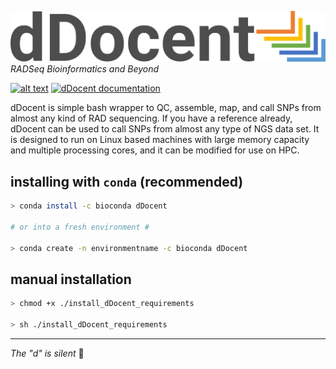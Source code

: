 ![logo](logo.png)
_RADSeq Bioinformatics and Beyond_

[![alt text](https://anaconda.org/bioconda/ddocent/badges/downloads.svg)](https://anaconda.org/bioconda/ddocent) 
[![dDocent documentation](https://img.shields.io/badge/documentation-website-informational?logo=Read%20The%20Docs&logoColor=white)](https://www.ddocent.com)

dDocent is simple bash wrapper to QC, assemble, map, and call SNPs from almost any kind of RAD sequencing. If you have a reference already, dDocent can be used to call SNPs from almost any type of NGS data set. It is designed to run on Linux based machines with large memory capacity and multiple processing cores, and it can be modified for use on HPC. 

## installing with `conda` (recommended)
```bash
> conda install -c bioconda dDocent

# or into a fresh environment #

> conda create -n environmentname -c bioconda dDocent

```

## manual installation
```bash
> chmod +x ./install_dDocent_requirements

> sh ./install_dDocent_requirements
```

-----

_The "d" is silent_ 🤫
